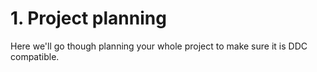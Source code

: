 # 1. Project planning

Here we'll go though planning your whole project to make sure it is DDC compatible.
